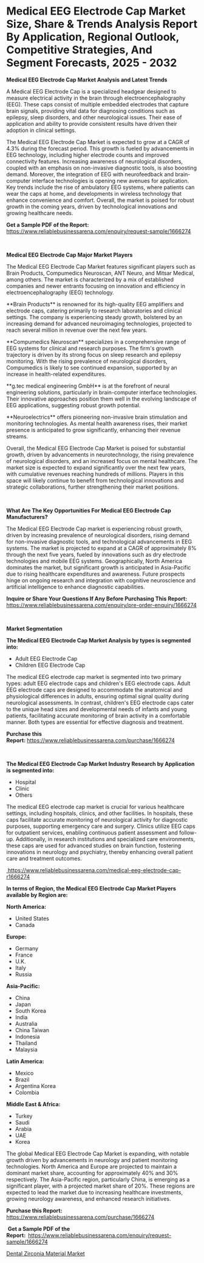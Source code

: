 <p><h1>Medical EEG Electrode Cap Market Size, Share & Trends Analysis Report By Application, Regional Outlook, Competitive Strategies, And Segment Forecasts, 2025 - 2032</h1></p><p><strong>Medical EEG Electrode Cap Market Analysis and Latest Trends</strong></p>
<p><p>A Medical EEG Electrode Cap is a specialized headgear designed to measure electrical activity in the brain through electroencephalography (EEG). These caps consist of multiple embedded electrodes that capture brain signals, providing vital data for diagnosing conditions such as epilepsy, sleep disorders, and other neurological issues. Their ease of application and ability to provide consistent results have driven their adoption in clinical settings.</p><p>The Medical EEG Electrode Cap Market is expected to grow at a CAGR of 4.3% during the forecast period. This growth is fueled by advancements in EEG technology, including higher electrode counts and improved connectivity features. Increasing awareness of neurological disorders, coupled with an emphasis on non-invasive diagnostic tools, is also boosting demand. Moreover, the integration of EEG with neurofeedback and brain-computer interface technologies is opening new avenues for application. Key trends include the rise of ambulatory EEG systems, where patients can wear the caps at home, and developments in wireless technology that enhance convenience and comfort. Overall, the market is poised for robust growth in the coming years, driven by technological innovations and growing healthcare needs.</p></p>
<p><strong>Get a Sample PDF of the Report:&nbsp;</strong> <a href="https://www.reliablebusinessarena.com/enquiry/request-sample/1666274?utm_campaign=2137&utm_medium=2&utm_source=Github&utm_content=ia&utm_term=04032025&utm_id=medical-eeg-electrode-cap">https://www.reliablebusinessarena.com/enquiry/request-sample/1666274</a></p>
<p>&nbsp;</p>
<p><strong>Medical EEG Electrode Cap Major Market Players</strong></p>
<p><p>The Medical EEG Electrode Cap Market features significant players such as Brain Products, Compumedics Neuroscan, ANT Neuro, and Mitsar Medical, among others. The market is characterized by a mix of established companies and newer entrants focusing on innovation and efficiency in electroencephalography (EEG) technology.</p><p>**Brain Products** is renowned for its high-quality EEG amplifiers and electrode caps, catering primarily to research laboratories and clinical settings. The company is experiencing steady growth, bolstered by an increasing demand for advanced neuroimaging technologies, projected to reach several million in revenue over the next few years.</p><p>**Compumedics Neuroscan** specializes in a comprehensive range of EEG systems for clinical and research purposes. The firm's growth trajectory is driven by its strong focus on sleep research and epilepsy monitoring. With the rising prevalence of neurological disorders, Compumedics is likely to see continued expansion, supported by an increase in health-related expenditures.</p><p>**g.tec medical engineering GmbH** is at the forefront of neural engineering solutions, particularly in brain-computer interface technologies. Their innovative approaches position them well in the evolving landscape of EEG applications, suggesting robust growth potential.</p><p>**Neuroelectrics** offers pioneering non-invasive brain stimulation and monitoring technologies. As mental health awareness rises, their market presence is anticipated to grow significantly, enhancing their revenue streams.</p><p>Overall, the Medical EEG Electrode Cap Market is poised for substantial growth, driven by advancements in neurotechnology, the rising prevalence of neurological disorders, and an increased focus on mental healthcare. The market size is expected to expand significantly over the next few years, with cumulative revenues reaching hundreds of millions. Players in this space will likely continue to benefit from technological innovations and strategic collaborations, further strengthening their market positions.</p></p>
<p>&nbsp;</p>
<p><strong>What Are The Key Opportunities For Medical EEG Electrode Cap Manufacturers?</strong></p>
<p><p>The Medical EEG Electrode Cap market is experiencing robust growth, driven by increasing prevalence of neurological disorders, rising demand for non-invasive diagnostic tools, and technological advancements in EEG systems. The market is projected to expand at a CAGR of approximately 8% through the next five years, fueled by innovations such as dry electrode technologies and mobile EEG systems. Geographically, North America dominates the market, but significant growth is anticipated in Asia-Pacific due to rising healthcare expenditures and awareness. Future prospects hinge on ongoing research and integration with cognitive neuroscience and artificial intelligence to enhance diagnostic capabilities.</p></p>
<p><strong>Inquire or Share Your Questions If Any Before Purchasing This Report:</strong> <a href="https://www.reliablebusinessarena.com/enquiry/pre-order-enquiry/1666274?utm_campaign=2137&utm_medium=2&utm_source=Github&utm_content=ia&utm_term=04032025&utm_id=medical-eeg-electrode-cap">https://www.reliablebusinessarena.com/enquiry/pre-order-enquiry/1666274</a></p>
<p>&nbsp;</p>
<p><strong>Market Segmentation</strong></p>
<p><strong>The Medical EEG Electrode Cap Market Analysis by types is segmented into:</strong></p>
<p><ul><li>Adult EEG Electrode Cap</li><li>Children EEG Electrode Cap</li></ul></p>
<p><p>The medical EEG electrode cap market is segmented into two primary types: adult EEG electrode caps and children's EEG electrode caps. Adult EEG electrode caps are designed to accommodate the anatomical and physiological differences in adults, ensuring optimal signal quality during neurological assessments. In contrast, children's EEG electrode caps cater to the unique head sizes and developmental needs of infants and young patients, facilitating accurate monitoring of brain activity in a comfortable manner. Both types are essential for effective diagnosis and treatment.</p></p>
<p><strong>Purchase this Report:&nbsp;</strong><a href="https://www.reliablebusinessarena.com/purchase/1666274?utm_campaign=2137&utm_medium=2&utm_source=Github&utm_content=ia&utm_term=04032025&utm_id=medical-eeg-electrode-cap">https://www.reliablebusinessarena.com/purchase/1666274</a></p>
<p>&nbsp;</p>
<p><strong>The Medical EEG Electrode Cap Market Industry Research by Application is segmented into:</strong></p>
<p><ul><li>Hospital</li><li>Clinic</li><li>Others</li></ul></p>
<p><p>The medical EEG electrode cap market is crucial for various healthcare settings, including hospitals, clinics, and other facilities. In hospitals, these caps facilitate accurate monitoring of neurological activity for diagnostic purposes, supporting emergency care and surgery. Clinics utilize EEG caps for outpatient services, enabling continuous patient assessment and follow-up. Additionally, in research institutions and specialized care environments, these caps are used for advanced studies on brain function, fostering innovations in neurology and psychiatry, thereby enhancing overall patient care and treatment outcomes.</p></p>
<p><a href="https://www.reliablebusinessarena.com/medical-eeg-electrode-cap-r1666274?utm_campaign=2137&utm_medium=2&utm_source=Github&utm_content=ia&utm_term=04032025&utm_id=medical-eeg-electrode-cap">&nbsp;https://www.reliablebusinessarena.com/medical-eeg-electrode-cap-r1666274</a></p>
<p><strong>In terms of Region, the Medical EEG Electrode Cap Market Players available by Region are:</strong></p>
<p>
    <p> <strong> North America: </strong>
        <ul>
            <li>United States</li>
            <li>Canada</li>
        </ul>
        </p> 
    <p> <strong> Europe: </strong>
        <ul>
            <li>Germany</li>
            <li>France</li>
            <li>U.K.</li>
            <li>Italy</li>
            <li>Russia</li>
        </ul>
        </p> 
    <p> <strong> Asia-Pacific: </strong>
        <ul>
            <li>China</li>
            <li>Japan</li>
            <li>South Korea</li>
            <li>India</li>
            <li>Australia</li>
            <li>China Taiwan</li>
            <li>Indonesia</li>
            <li>Thailand</li>
            <li>Malaysia</li>
        </ul>
        </p> 
    <p> <strong> Latin America: </strong>
        <ul>
            <li>Mexico</li>
            <li>Brazil</li>
            <li>Argentina Korea</li>
            <li>Colombia</li>
        </ul>
        </p> 
    <p> <strong> Middle East & Africa: </strong>
        <ul>
            <li>Turkey</li>
            <li>Saudi</li>
            <li>Arabia</li>
            <li>UAE</li>
            <li>Korea</li>
        </ul>
    </p>
    </p>
<p><p>The global Medical EEG Electrode Cap Market is expanding, with notable growth driven by advancements in neurology and patient monitoring technologies. North America and Europe are projected to maintain a dominant market share, accounting for approximately 40% and 30% respectively. The Asia-Pacific region, particularly China, is emerging as a significant player, with a projected market share of 20%. These regions are expected to lead the market due to increasing healthcare investments, growing neurology awareness, and enhanced research initiatives.</p></p>
<p><strong>Purchase this Report: </strong><a href="https://www.reliablebusinessarena.com/purchase/1666274?utm_campaign=2137&utm_medium=2&utm_source=Github&utm_content=ia&utm_term=04032025&utm_id=medical-eeg-electrode-cap">https://www.reliablebusinessarena.com/purchase/1666274</a></p>
<p>&nbsp;<strong>Get a Sample PDF of the Report:&nbsp;&nbsp;</strong><a href="https://www.reliablebusinessarena.com/enquiry/request-sample/1666274?utm_campaign=2137&utm_medium=2&utm_source=Github&utm_content=ia&utm_term=04032025&utm_id=medical-eeg-electrode-cap">https://www.reliablebusinessarena.com/enquiry/request-sample/1666274</a></p>
<p><strong></strong></p>
<p><p><a href="https://github.com/pizolina/Market-Research-Report-List-7/blob/main/dental-zirconia-material-market.md?utm_campaign=2137&utm_medium=2&utm_source=Github&utm_content=ia&utm_term=04032025&utm_id=medical-eeg-electrode-cap">Dental Zirconia Material Market</a></p></p>
